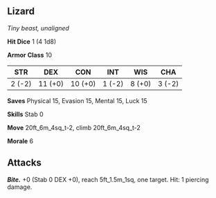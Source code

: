 ## Lizard

*Tiny beast, unaligned*

**Hit Dice** 1 (4 1d8)

**Armor Class** 10

| STR     | DEX     | CON     | INT     | WIS     | CHA     |
|---------|---------|---------|---------|---------|---------|
|  2 (-2) | 11 (+0) | 10 (+0) |  1 (-2) |  8 (+0) |  3 (-2) |

**Saves** Physical 15, Evasion 15, Mental 15, Luck 15

**Skills** Stab 0

**Move** 20ft_6m_4sq_t-2, climb 20ft_6m_4sq_t-2

**Morale** 6

## Attacks

***Bite.*** +0 (Stab 0 DEX +0), reach 5ft_1.5m_1sq, one target. Hit: 1 piercing damage.

